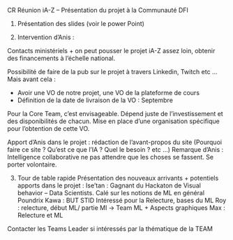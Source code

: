 CR Réunion iA-Z – Présentation du projet à la Communauté DFI

1)    Présentation des slides (voir le power Point)

2)    Intervention d’Anis : 

Contacts ministériels + on peut pousser le projet iA-Z assez loin, obtenir des financements à l’échelle national.

Possibilité de faire de la pub sur le projet à travers Linkedin, Twitch etc … Mais avant cela :
-    Avoir une VO de notre projet, une VO de la plateforme de cours
-    Définition de la date de livraison de la VO : Septembre

Pour la Core Team, c’est envisageable. Dépend juste de l’investissement et des disponibilités de chacun. Mise en place d’une organisation spécifique pour l’obtention de cette VO.

Apport d’Anis dans le projet : rédaction de l’avant-propos du site (Pourquoi faire ce site ? Qu’est ce que l’IA ? Quel le besoin ? etc …)
Remarque d’Anis : Intelligence collaborative ne pas attendre que les choses se fassent. Se porter volontaire.

3)    Tour de table rapide 
Présentation des nouveaux arrivants + potentiels apports dans le projet :
Ise’tan : Gagnant du Hackaton de Visual behavior – Data Scientists. Calé sur les notions de ML en général
Poundrix
Kawa : BUT STID 
Intéressé pour la Relecture, bases du ML
Roy : relecture, début ML/ partie Ml -> Team ML + Aspects graphiques
Max : Relecture et ML

Contacter les Teams Leader si intéressés par la thématique de la TEAM
